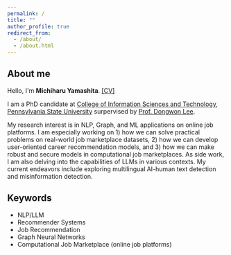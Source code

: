 ```yaml
---
permalink: /
title: ""
author_profile: true
redirect_from: 
  - /about/
  - /about.html
---
```


## About me

Hello, I'm __Michiharu Yamashita__. [\[CV\]](https://mickeymst.github.io/files/CV_latest.pdf)

I am a PhD candidate at [College of Information Sciences and Technology](https://ist.psu.edu/), [Pennsylvania State University](https://www.psu.edu/) surpervised by [Prof. Dongwon Lee](http://pike.psu.edu/dongwon/).  

My research interest is in NLP, Graph, and ML applications on online job platforms. I am especially working on 1) how we can solve practical problems on real-world job marketplace datasets, 2) how we can develop user-oriented career recommendation models, and 3) how we can make robust and secure models in computational job marketplaces. 
As side work, I am also delving into the capabilities of LLMs in various contexts. My current endeavors include exploring multilingual AI-human text detection and misinformation detection. 


## Keywords 
- NLP/LLM
- Recommender Systems
- Job Recommendation
- Graph Neural Networks
- Computational Job Marketplace (online job platforms)
